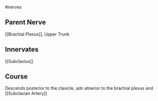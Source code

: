 #nerves 

## Parent Nerve
[[Brachial Plexus]], Upper Trunk 


## Innervates
[[Subclavius]]

## Course
Descends posterior to the clavicle, adn atnerior to the brachial plexus and [[Subclavian Artery]]